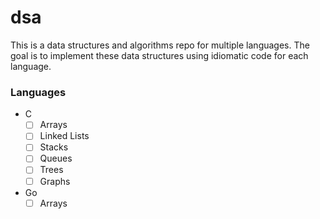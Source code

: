 # dsa
This is a data structures and algorithms repo for multiple languages. The goal is to implement these data structures using idiomatic code for each language.

### Languages
- C
    - [ ] Arrays
    - [ ] Linked Lists
    - [ ] Stacks
    - [ ] Queues
    - [ ] Trees
    - [ ] Graphs

- Go
    - [ ] Arrays